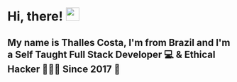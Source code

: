 # Hi, there! <img src="https://raw.githubusercontent.com/MartinHeinz/MartinHeinz/master/wave.gif" width="30px">


## My name is Thalles Costa, I'm from Brazil and I'm a Self Taught  Full Stack Developer 💻 & Ethical Hacker 👨🏻‍💻 Since 2017 🙌
